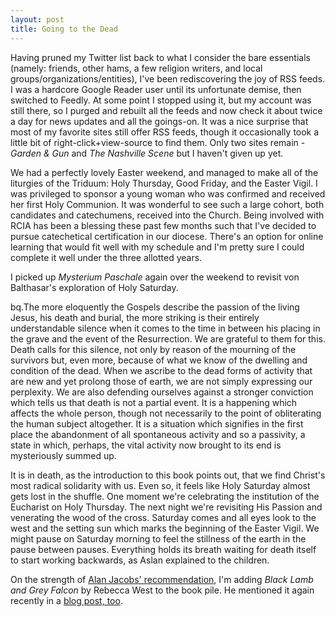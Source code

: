 ```yaml
---
layout: post
title: Going to the Dead
---
```


Having pruned my Twitter list back to what I consider the bare essentials
(namely: friends, other hams, a few religion writers, and local
groups/organizations/entities), I've been rediscovering the joy of RSS feeds. I
was a hardcore Google Reader user until its unfortunate demise, then switched to
Feedly. At some point I stopped using it, but my account was still there, so I
purged and rebuilt all the feeds and now check it about twice a day for news
updates and all the goings-on. It was a nice surprise that most of my favorite
sites still offer RSS feeds, though it occasionally took a little bit of
right-click+view-source to find them. Only two sites remain - _Garden & Gun_ and
_The Nashville Scene_ but I haven't given up yet.

We had a perfectly lovely Easter weekend, and managed to make all of the
liturgies of the Triduum: Holy Thursday, Good Friday, and the Easter Vigil. I
was privileged to sponsor a young woman who was confirmed and received her first
Holy Communion. It was wonderful to see such a large cohort, both candidates and
catechumens, received into the Church. Being involved with RCIA has been a
blessing these past few months such that I've decided to pursue catechetical
certification in our diocese. There's an option for online learning that would
fit well with my schedule and I'm pretty sure I could complete
it well under the three allotted years. 

I picked up _Mysterium Paschale_ again over the weekend to revisit von
Balthasar's exploration of Holy Saturday.

bq.The more eloquently the Gospels describe the passion of the living Jesus, his
death and burial, the more striking is their entirely understandable silence
when it comes to the time in between his placing in the grave and the event of
the Resurrection. We are grateful to them for this. Death calls for this
silence, not only by reason of the mourning of the survivors but, even more,
because of what we know of the dwelling and condition of the dead. When we
ascribe to the dead forms of activity that are new and yet prolong those of
earth, we are not simply expressing our perplexity. We are also defending
ourselves against a stronger conviction which tells us that death is not a
partial event. It is a happening which affects the whole person, though not
necessarily to the point of obliterating the human subject altogether. It is a
situation which signifies in the first place the abandonment of all spontaneous
activity and so a passivity, a state in which, perhaps, the vital activity now
brought to its end is mysteriously summed up.

It is in death, as the introduction to this book points out, that we find
Christ's most radical solidarity with us. Even so, it feels like Holy Saturday
almost gets lost in the shuffle. One moment we're celebrating the institution of
the Eucharist on Holy Thursday. The next night we're revisiting His Passion and
venerating the wood of the cross. Saturday comes and all eyes look to the west
and the setting sun which marks the beginning of the Easter Vigil. We might
pause on Saturday morning to feel the stillness of the earth in the pause
between pauses. Everything holds its breath waiting for death itself to start
working backwards, as Aslan explained to the children. 

On the strength of [Alan Jacobs'
recommendation](https://www.theamericanconservative.com/jacobs/on-black-lamb-and-grey-falcon/), I'm adding _Black Lamb and Grey
Falcon_ by Rebecca West to the book pile. He mentioned it again recently in a
[blog post, too](https://blog.ayjay.org/lord-make-me-an-idiot/). 
